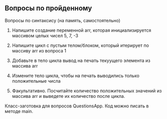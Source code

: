 ## Вопросы по пройденному

Вопросы по синтаксису (на память, самостоятельно)

1. Напишите создание переменной arr, которая инициализируется массивом целых чисел 5, 7, -3

2. Напишите цикл с пустым телом/блоком, который итерирует по массиву arr из вопроса 1 

3. Добавьте в тело цикла вывод на печать текуущего элемента из массива arr

4. Измените тело цикла, чтобы на печать выводились только положительные числа
 
5. Факультативно. Посчитайте количество положительных значений из массива arr и выведете их количество после цикла.

Класс-заготовка для вопросов QuestionsApp. Код можно писать в методе main.

